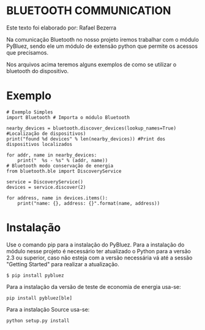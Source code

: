 # BLUETOOTH COMMUNICATION

Este texto foi elaborado por: Rafael Bezerra

Na comunicação Bluetooth no nosso projeto iremos trabalhar com o módulo PyBluez, sendo ele um módulo de extensão python que permite os acessos que precisamos.

Nos arquivos acima teremos alguns exemplos de como se utilizar o bluetooth do dispositivo.

# Exemplo

```
# Exemplo Simples
import Bluetooth # Importa o módulo Bluetooth

nearby_devices = bluetooth.discover_devices(lookup_names=True) #Localização de dispositivos)
print("found %d devices" % len(nearby_devices)) #Print dos dispositivos localizados

for addr, name in nearby_devices:
    print("  %s - %s" % (addr, name))
# Bluetooth modo conservação de energia
from bluetooth.ble import DiscoveryService

service = DiscoveryService()
devices = service.discover(2)

for address, name in devices.items():
    print("name: {}, address: {}".format(name, address))
```
# Instalação

Use o comando pip para a instalação do PyBluez. Para a instalação do módulo nesse projeto é necessário ter atualizado o Python para a versão 2.3 ou superior, caso não esteja com a versão necessária vá até a sessão "Getting Started" para realizar a atualização.
```
$ pip install pybluez
```
Para a instalação da versão de teste de economia de energia usa-se:
```
pip install pybluez[ble]
```
Para a instalação Source usa-se:
```
python setup.py install
```



